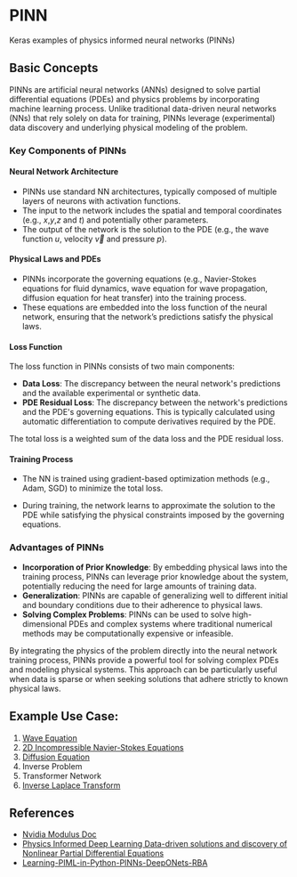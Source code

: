 # PINN
Keras examples of physics informed neural networks (PINNs)

## Basic Concepts
PINNs are artificial neural networks (ANNs) designed to solve partial differential equations (PDEs) and physics problems by incorporating machine learning process. Unlike traditional data-driven neural networks (NNs) that rely solely on data for training, PINNs leverage (experimental) data discovery and underlying physical modeling of the problem.

### Key Components of PINNs
#### Neural Network Architecture
- PINNs use standard NN architectures, typically composed of multiple layers of neurons with activation functions.
- The input to the network includes the spatial and temporal coordinates (e.g., $x$,$y$,$z$ and $t$) and potentially other parameters.
- The output of the network is the solution to the PDE (e.g., the wave function $u$, velocity $\vec{v}$ and pressure $p$).
#### Physical Laws and PDEs
- PINNs incorporate the governing equations (e.g., Navier-Stokes equations for fluid dynamics, wave equation for wave propagation, diffusion equation for heat transfer) into the training process.
- These equations are embedded into the loss function of the neural network, ensuring that the network’s predictions satisfy the physical laws.
#### Loss Function
The loss function in PINNs consists of two main components:
- **Data Loss**: The discrepancy between the neural network's predictions and the available experimental or synthetic data.
- **PDE Residual Loss**: The discrepancy between the network's predictions and the PDE's governing equations. This is typically calculated using automatic differentiation to compute derivatives required by the PDE.

The total loss is a weighted sum of the data loss and the PDE residual loss.
#### Training Process

- The NN is trained using gradient-based optimization methods (e.g., Adam, SGD) to minimize the total loss.

- During training, the network learns to approximate the solution to the PDE while satisfying the physical constraints imposed by the governing equations.
### Advantages of PINNs
- **Incorporation of Prior Knowledge**: By embedding physical laws into the training process, PINNs can leverage prior knowledge about the system, potentially reducing the need for large amounts of training data.
- **Generalization**: PINNs are capable of generalizing well to different initial and boundary conditions due to their adherence to physical laws.
- **Solving Complex Problems**: PINNs can be used to solve high-dimensional PDEs and complex systems where traditional numerical methods may be computationally expensive or infeasible.

By integrating the physics of the problem directly into the neural network training process, PINNs provide a powerful tool for solving complex PDEs and modeling physical systems. This approach can be particularly useful when data is sparse or when seeking solutions that adhere strictly to known physical laws.

## Example Use Case:
1. [Wave Equation](./notebooks/wave_equation.ipynb)
2. [2D Incompressible Navier-Stokes Equations](./notebooks/2d_ns_equation.ipynb)
3. [Diffusion Equation](./notebooks/diffusion_equation.ipynb)
4. Inverse Problem
5. Transformer Network
6. [Inverse Laplace Transform](./notebooks/inverse_laplace_transform.ipynb)

## References
- [Nvidia Modulus Doc](https://docs.nvidia.com/deeplearning/modulus/modulus-v2209/index.html)
- [Physics Informed Deep Learning Data-driven solutions and discovery of Nonlinear Partial Differential Equations](https://maziarraissi.github.io/PINNs/)
- [Learning-PIML-in-Python-PINNs-DeepONets-RBA](https://github.com/jdtoscano94/Learning-Scientific_Machine_Learning_Residual_Based_Attention_PINNs_DeepONets/tree/main)